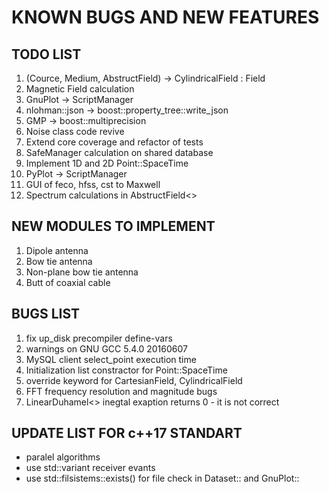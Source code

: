KNOWN BUGS AND NEW FEATURES
======

TODO LIST
------

01. (Cource, Medium, AbstructField) -> CylindricalField<Space> : Field<Space>
02. Magnetic Field calculation
03. GnuPlot -> ScriptManager<GnuPlot>
04. nlohman::json -> boost::property_tree::write_json
05. GMP -> boost::multiprecision
06. Noise class code revive
07. Extend core coverage and refactor of tests
08. SafeManager calculation on shared database
09. Implement 1D and 2D Point::SpaceTime<System>
10. PyPlot -> ScriptManager<PyPlot>
11. GUI of feco, hfss, cst to Maxwell
12. Spectrum calculations in AbstructField<>

NEW MODULES TO IMPLEMENT
------

1. Dipole antenna
2. Bow tie antenna
3. Non-plane bow tie antenna
4. Butt of coaxial cable

BUGS LIST
------

1. fix up_disk precompiler define-vars
2. warnings on GNU GCC 5.4.0 20160607
3. MySQL client select_point execution time
4. Initialization list constractor for Point::SpaceTime<System>
5. override keyword for CartesianField, CylindricalField
6. FFT frequency resolution and magnitude bugs
7. LinearDuhamel<> inegtal exaption returns 0 - it is not correct

UPDATE LIST FOR c++17 STANDART
------

- paralel algorithms
- use std::variant receiver evants
- use std::filsistems::exists() for file check in Dataset:: and GnuPlot::
